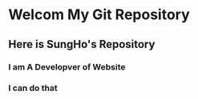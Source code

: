 # Welcom My Git Repository

## Here is SungHo's Repository

### I am A Developver of Website

### I can do that

